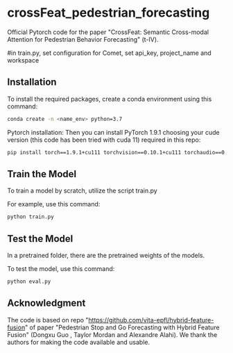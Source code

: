 # crossFeat_pedestrian_forecasting
Official Pytorch code for the paper "CrossFeat: Semantic Cross-modal Attention for Pedestrian Behavior Forecasting" (t-IV).

#in train.py, set configuration for Comet,  set api_key, project_name and workspace


## Installation
To install the required packages, create a conda environment using this command: 
```bash
conda create -n <name_env> python=3.7
```

Pytorch installation:
Then you can install PyTorch 1.9.1 choosing your cude version (this code has been tried with cuda 11) required in this repo:
```bash
pip install torch==1.9.1+cu111 torchvision==0.10.1+cu111 torchaudio==0.9.1 -f https://download.pytorch.org/whl/torch_stable.html
```


## Train the Model
To train a model by scratch, utilize the script train.py

For example, use this command:
```bash
python train.py
```

## Test the Model
In a pretrained folder, there are the pretrained weights of the models.

To test the model, use this command:
```bash
python eval.py
```



## Acknowledgment
The code is based on repo "https://github.com/vita-epfl/hybrid-feature-fusion" of paper "Pedestrian Stop and Go Forecasting with Hybrid Feature Fusion" (Dongxu Guo , Taylor Mordan and Alexandre Alahi). 
We thank the authors for making the code available and usable.
